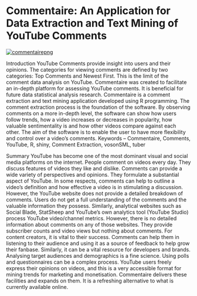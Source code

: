 # Commentaire: An Application for Data Extraction and Text Mining of YouTube Comments
<a target="_blank" href="https://i.ibb.co/6BzTxJC/commentairelargewhitered.png"><img src="https://i.ibb.co/6BzTxJC/commentairelargewhitered.png" alt="commentairepng" style="max-width:100%;"></a></p>

Introduction
YouTube Comments provide insight into users and their opinions. The categories for viewing comments are defined by two categories: Top Comments and Newest First. This is the limit of the comment data analysis on YouTube. Commentaire was created to facilitate an in-depth platform for assessing YouTube comments. It is beneficial for future data statistical analysis research. 
Commentaire is a comment extraction and text mining application developed using R programming. The comment extraction process is the foundation of the software. By observing comments on a more in-depth level, the software can show how users follow trends, how a video increases or decreases in popularity, how valuable sentimentality is and how other videos compare against each other. The aim of the software is to enable the user to have more flexibility and control over a video’s comments.
Keywords – Commentaire, Comments, YouTube, R, shiny, Comment Extraction, vosonSML, tuber

Summary
YouTube has become one of the most dominant visual and social media platforms on the internet. People comment on videos every day. They discuss features of videos they like and dislike. Comments can provide a wide variety of perspectives and opinions. They formulate a substantial aspect of YouTube. In some respects, comments can help to outline a video’s definition and how effective a video is in stimulating a discussion. However, the YouTube website does not provide a detailed breakdown of comments. Users do not get a full understanding of the comments and the valuable information they possess.
Similarly, analytical websites such as Social Blade, StatSheep and YouTube’s own analytics tool (YouTube Studio) process YouTube video/channel metrics. However, there is no detailed information about comments on any of those websites. They provide subscriber counts and video views but nothing about comments. 
For content creators, it is vital to their success. Comments can help them in listening to their audience and using it as a source of feedback to help grow their fanbase. Similarly, it can be a vital resource for developers and brands. Analysing target audiences and demographics is a fine science. Using polls and questionnaires can be a complex process. YouTube users freely express their opinions on videos, and this is a very accessible format for mining trends for marketing and monetisation. 
Commentaire delivers these facilities and expands on them. It is a refreshing alternative to what is currently available online.


